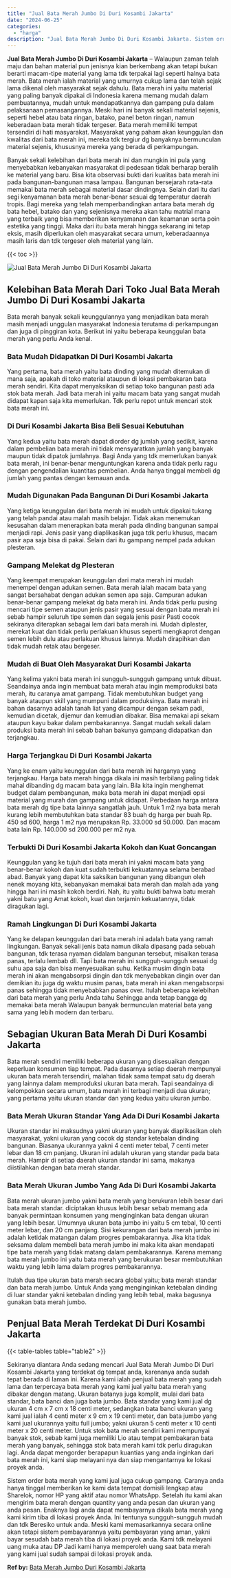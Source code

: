 ```yaml
---
title: "Jual Bata Merah Jumbo Di Duri Kosambi Jakarta"
date: "2024-06-25"
categories: 
  - "harga"
description: "Jual Bata Merah Jumbo Di Duri Kosambi Jakarta. Sistem order bata merah yang kami jual juga cukup gampang. Caranya anda hanya tinggal memberikan ke kami data..."
---
```


**Jual Bata Merah Jumbo Di Duri Kosambi Jakarta** – Walaupun zaman telah maju dan bahan material pun jenisnya kian berkembang akan tetapi bukan berarti macam-tipe material yang lama tdk terpakai lagi seperti halnya bata merah. Bata merah ialah material yang umurnya cukup lama dan telah sejak lama dikenal oleh masyarakat sejak dahulu. Bata merah ini yaitu material yang paling banyak dipakai di Indonesia karena memang mudah dalam pembuatannya, mudah untuk mendapatkannya dan gampang pula dalam pelaksanaan pemasangannya. Meski hari ini banyak sekali material sejenis, seperti hebel atau bata ringan, batako, panel beton ringan, namun keberadaan bata merah tidak tergeser. Bata merah memiliki tempat tersendiri di hati masyarakat. Masyarakat yang paham akan keunggulan dan kwalitas dari bata merah ini, mereka tdk tergiur dg banyaknya bermunculan material sejenis, khususnya mereka yang berada di perkampungan.

Banyak sekali kelebihan dari bata merah ini dan mungkin ini pula yang menyebabkan kebanyakan masyarakat di pedesaan tidak berharap beralih ke material yang baru. Bisa kita observasi bukti dari kualitas bata merah ini pada bangunan-bangunan masa lampau. Bangunan bersejarah rata-rata memakai bata merah sebagai material dasar dindingnya. Selain dari itu dari segi kenyamanan bata merah benar-benar sesuai dg temperatur daerah tropis. Bagi mereka yang telah memperbandingkan antara bata merah dg bata hebel, batako dan yang sejenisnya mereka akan tahu matrial mana yang terbaik yang bisa memberikan kenyamanan dan keamanan serta poin estetika yang tinggi. Maka dari itu bata merah hingga sekarang ini tetap eksis, masih diperlukan oleh masyarakat secara umum, keberadaannya masih laris dan tdk tergeser oleh material yang lain.

{{< toc >}}

![Jual Bata Merah Jumbo Di Duri Kosambi Jakarta](/images/jual-bata-merah-16.png)

## Kelebihan Bata Merah Dari Toko Jual Bata Merah Jumbo Di Duri Kosambi Jakarta

Bata merah banyak sekali keunggulannya yang menjadikan bata merah masih menjadi unggulan masyarakat Indonesia terutama di perkampungan dan juga di pinggiran kota. Berikut ini yaitu beberapa keunggulan bata merah yang perlu Anda kenal.

### Bata Mudah Didapatkan Di Duri Kosambi Jakarta

Yang pertama, bata merah yaitu bata dinding yang mudah ditemukan di mana saja, apakah di toko material ataupun di lokasi pembakaran bata merah sendiri. Kita dapat menyaksikan di setiap toko bangunan pasti ada stok bata merah. Jadi bata merah ini yaitu macam bata yang sangat mudah didapat kapan saja kita memerlukan. Tdk perlu repot untuk mencari stok bata merah ini.

### Di Duri Kosambi Jakarta Bisa Beli Sesuai Kebutuhan

Yang kedua yaitu bata merah dapat diorder dg jumlah yang sedikit, karena dalam pembelian bata merah ini tidak mensyaratkan jumlah yang banyak maupun tidak dipatok jumlahnya. Bagi Anda yang tdk memerlukan banyak bata merah, ini benar-benar menguntungkan karena anda tidak perlu ragu dengan pengendalian kuantitas pembelian. Anda hanya tinggal membeli dg jumlah yang pantas dengan kemauan anda.

### Mudah Digunakan Pada Bangunan Di Duri Kosambi Jakarta

Yang ketiga keunggulan dari bata merah ini mudah untuk dipakai tukang yang telah pandai atau malah masih belajar. Tidak akan menemukan kesusahan dalam menerapkan bata merah pada dinding bangunan sampai menjadi rapi. Jenis pasir yang diaplikasikan juga tdk perlu khusus, macam pasir apa saja bisa di pakai. Selain dari itu gampang nempel pada adukan plesteran.

### Gampang Melekat dg Plesteran

Yang keempat merupakan keunggulan dari mata merah ini mudah menempel dengan adukan semen. Bata merah ialah macam bata yang sangat bersahabat dengan adukan semen apa saja. Campuran adukan benar-benar gampang melekat dg bata merah ini. Anda tidak perlu pusing mencari tipe semen ataupun jenis pasir yang sesuai dengan bata merah ini sebab hampir seluruh tipe semen dan segala jenis pasir Pasti cocok sekiranya diterapkan sebagai lem dari bata merah ini. Mudah diplester, merekat kuat dan tidak perlu perlakuan khusus seperti mengkaprot dengan semen lebih dulu atau perlakuan khusus lainnya. Mudah dirapihkan dan tidak mudah retak atau bergeser.

### Mudah di Buat Oleh Masyarakat Duri Kosambi Jakarta

Yang kelima yakni bata merah ini sungguh-sungguh gampang untuk dibuat. Seandainya anda ingin membuat bata merah atau ingin memproduksi bata merah, itu caranya amat gampang. Tidak membutuhkan budget yang banyak ataupun skill yang mumpuni dalam produksinya. Bata merah ini bahan dasarnya adalah tanah liat yang dicampur dengan sekam padi, kemudian dicetak, dijemur dan kemudian dibakar. Bisa memakai api sekam ataupun kayu bakar dalam pembakarannya. Sangat mudah sekali dalam produksi bata merah ini sebab bahan bakunya gampang didapatkan dan terjangkau.

### Harga Terjangkau Di Duri Kosambi Jakarta

Yang ke enam yaitu keunggulan dari bata merah ini harganya yang terjangkau. Harga bata merah hingga dikala ini masih terbilang paling tidak mahal dibanding dg macam bata yang lain. Bila kita ingin menghemat budget dalam pembangunan, maka bata merah ini dapat menjadi opsi material yang murah dan gampang untuk didapat. Perbedaan harga antara bata merah dg tipe bata lainnya sangatlah jauh. Untuk 1 m2 nya bata merah kurang lebih membutuhkan bata standar 83 buah dg harga per buah Rp. 450 sd 600, harga 1 m2 nya merupakan Rp. 33.000 sd 50.000. Dan macam bata lain Rp. 140.000 sd 200.000 per m2 nya.

### Terbukti Di Duri Kosambi Jakarta Kokoh dan Kuat Goncangan

Keunggulan yang ke tujuh dari bata merah ini yakni macam bata yang benar-benar kokoh dan kuat sudah terbukti kekuatannya selama berabad abad. Banyak yang dapat kita saksikan bangunan yang dibangun oleh nenek moyang kita, kebanyakan memakai bata merah dan malah ada yang hingga hari ini masih kokoh berdiri. Nah, itu yaitu bukti bahwa batu merah yakni batu yang Amat kokoh, kuat dan terjamin kekuatannya, tidak diragukan lagi.

### Ramah Lingkungan Di Duri Kosambi Jakarta

Yang ke delapan keunggulan dari bata merah ini adalah bata yang ramah lingkungan. Banyak sekali jenis bata namun dikala dipasang pada sebuah bangunan, tdk terasa nyaman didalam bangunan tersebut, misalkan terasa panas, terlalu lembab dll. Tapi bata merah ini sungguh-sungguh sesuai dg suhu apa saja dan bisa menyesuaikan suhu. Ketika musim dingin bata merah ini akan mengabsorpsi dingin dan tdk menyebabkan dingin over dan demikian itu juga dg waktu musim panas, bata merah ini akan mengabsorpsi panas sehingga tidak menyebabkan panas over. Itulah beberapa kelebihan dari bata merah yang perlu Anda tahu Sehingga anda tetap bangga dg memakai bata merah Walaupun banyak bermunculan material bata yang sama yang lebih modern dan terbaru.

## Sebagian Ukuran Bata Merah Di Duri Kosambi Jakarta

Bata merah sendiri memiliki beberapa ukuran yang disesuaikan dengan keperluan konsumen tiap tempat. Pada dasarnya setiap daerah mempunyai ukuran bata merah tersendiri, malahan tidak sama tempat satu dg daerah yang lainnya dalam memproduksi ukuran bata merah. Tapi seandainya di kelompokkan secara umum, bata merah ini terbagi menjadi dua ukuran; yang pertama yaitu ukuran standar dan yang kedua yaitu ukuran jumbo.

### Bata Merah Ukuran Standar Yang Ada Di Duri Kosambi Jakarta

Ukuran standar ini maksudnya yakni ukuran yang banyak diaplikasikan oleh masyarakat, yakni ukuran yang cocok dg standar ketebalan dinding bangunan. Biasanya ukurannya yakni 4 centi meter tebal, 7 centi meter lebar dan 18 cm panjang. Ukuran ini adalah ukuran yang standar pada bata merah. Hampir di setiap daerah ukuran standar ini sama, makanya diistilahkan dengan bata merah standar.

### Bata Merah Ukuran Jumbo Yang Ada Di Duri Kosambi Jakarta

Bata merah ukuran jumbo yakni bata merah yang berukuran lebih besar dari bata merah standar. diciptakan khusus lebih besar sebab memang ada banyak permintaan konsumen yang menginginkan bata dengan ukuran yang lebih besar. Umumnya ukuran bata jumbo ini yaitu 5 cm tebal, 10 centi meter lebar, dan 20 cm panjang. Sisi kekurangan dari bata merah jumbo ini adalah ketidak matangan dalam progres pembakarannya. Jika kita tidak seksama dalam membeli bata merah jumbo ini maka kita akan mendapati tipe bata merah yang tidak matang dalam pembakarannya. Karena memang bata merah jumbo ini yaitu bata merah yang berukuran besar membutuhkan waktu yang lebih lama dalam progres pembakarannya.

Itulah dua tipe ukuran bata merah secara global yaitu; bata merah standar dan bata merah jumbo. Untuk Anda yang menginginkan ketebalan dinding di luar standar yakni ketebalan dinding yang lebih tebal, maka bagusnya gunakan bata merah jumbo.

## Penjual Bata Merah Terdekat Di Duri Kosambi Jakarta

{{< table-tables table="table2" >}}

Sekiranya diantara Anda sedang mencari Jual Bata Merah Jumbo Di Duri Kosambi Jakarta yang terdekat dg tempat anda, karenanya anda sudah tepat berada di laman ini. Karena kami ialah penjual bata merah yang sudah lama dan terpercaya bata merah yang kami jual yaitu bata merah yang dibakar dengan matang. Ukuran batanya juga komplit, mulai dari bata standar, bata banci dan juga bata jumbo. Bata standar yang kami jual dg ukuran 4 cm x 7 cm x 18 centi meter, sedangkan bata banci ukuran yang kami jual ialah 4 centi meter x 9 cm x 19 centi meter, dan bata jumbo yang kami jual ukurannya yaitu full jumbo; yakni ukuran 5 centi meter x 10 centi meter x 20 centi meter. Untuk stok bata merah sendiri kami mempunyai banyak stok, sebab kami juga memiliki Lio atau tempat pembakaran bata merah yang banyak, sehingga stok bata merah kami tdk perlu diragukan lagi. Anda dapat mengorder berapapun kuantias yang anda inginkan dari bata merah ini, kami siap melayani nya dan siap mengantarnya ke lokasi proyek anda.

Sistem order bata merah yang kami jual juga cukup gampang. Caranya anda hanya tinggal memberikan ke kami data tempat domisili lengkap atau Sharelok, nomor HP yang aktif atau nomor WhatsApp. Setelah itu kami akan mengirim bata merah dengan quantity yang anda pesan dan ukuran yang anda pesan. Enaknya lagi anda dapat membayarnya dikala bata merah yang kami kirim tiba di lokasi proyek Anda. Ini tentunya sungguh-sungguh mudah dan tdk Beresiko untuk anda. Meski kami memasarkannya secara online akan tetapi sistem pembayarannya yaitu pembayaran yang aman, yakni bayar sesudah bata merah tiba di lokasi proyek anda. Kami tdk melayani uang muka atau DP Jadi kami hanya memperoleh uang saat bata merah yang kami jual sudah sampai di lokasi proyek anda.

**Ref by:** [Bata Merah Jumbo Duri Kosambi Jakarta](https://id.wikipedia.org/wiki/Bata)
